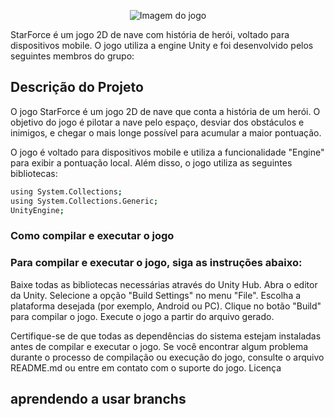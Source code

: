 
<p align="center">
  <img src="https://i.imgur.com/BCegXEu.png" alt="Imagem do jogo" />
</p>

StarForce é um jogo 2D de nave com história de herói, voltado para dispositivos mobile. O jogo utiliza a engine Unity e foi desenvolvido pelos seguintes membros do grupo:



## Descrição do Projeto

O jogo StarForce é um jogo 2D de nave que conta a história de um herói. O objetivo do jogo é pilotar a nave pelo espaço, desviar dos obstáculos e inimigos, e chegar o mais longe possível para acumular a maior pontuação.

O jogo é voltado para dispositivos mobile e utiliza a funcionalidade "Engine" para exibir a pontuação local. Além disso, o jogo utiliza as seguintes bibliotecas:
```sh
using System.Collections;
using System.Collections.Generic;
UnityEngine;
```



### Como compilar e executar o jogo

### Para compilar e executar o jogo, siga as instruções abaixo:

  Baixe todas as bibliotecas necessárias através do Unity Hub.
  Abra o editor da Unity.
  Selecione a opção "Build Settings" no menu "File".
  Escolha a plataforma desejada (por exemplo, Android ou PC).
  Clique no botão "Build" para compilar o jogo.
  Execute o jogo a partir do arquivo gerado.

Certifique-se de que todas as dependências do sistema estejam instaladas antes de compilar e executar o jogo. Se você encontrar algum problema durante o processo de compilação ou execução do jogo, consulte o arquivo README.md ou entre em contato com o suporte do jogo.
Licença


## aprendendo a usar branchs 

